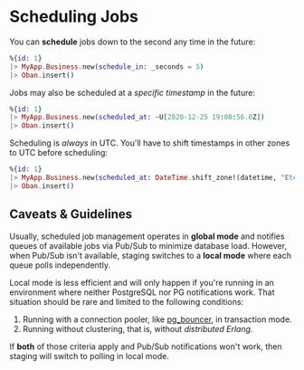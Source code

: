 # Scheduling Jobs

You can **schedule** jobs down to the second any time in the future:

```elixir
%{id: 1}
|> MyApp.Business.new(schedule_in: _seconds = 5)
|> Oban.insert()
```

Jobs may also be scheduled at a *specific timestamp* in the future:

```elixir
%{id: 1}
|> MyApp.Business.new(scheduled_at: ~U[2020-12-25 19:00:56.0Z])
|> Oban.insert()
```

Scheduling is *always* in UTC. You'll have to shift timestamps in other zones to UTC before
scheduling:

```elixir
%{id: 1}
|> MyApp.Business.new(scheduled_at: DateTime.shift_zone!(datetime, "Etc/UTC"))
|> Oban.insert()
```

## Caveats & Guidelines

Usually, scheduled job management operates in **global mode** and notifies queues of available
jobs via Pub/Sub to minimize database load. However, when Pub/Sub isn't available, staging
switches to a **local mode** where each queue polls independently.

Local mode is less efficient and will only happen if you're running in an environment where
neither PostgreSQL nor PG notifications work. That situation should be rare and limited to the
following conditions:

  1. Running with a connection pooler, like [pg_bouncer], in transaction mode.
  2. Running without clustering, that is, without *distributed Erlang*.

If **both** of those criteria apply and Pub/Sub notifications won't work, then
staging will switch to polling in local mode.

[pg_bouncer]: http://www.pgbouncer.org
